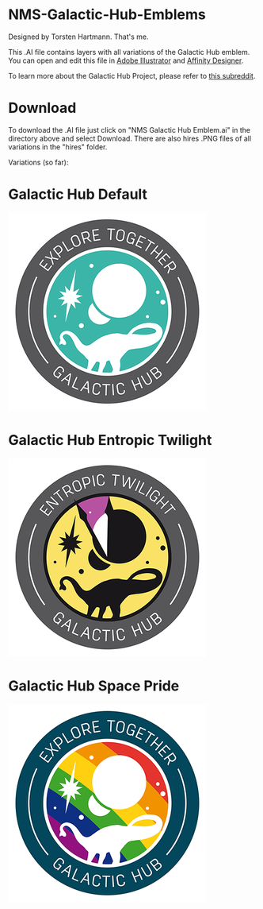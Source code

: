 # NMS-Galactic-Hub-Emblems

Designed by Torsten Hartmann. That's me.

This .AI file contains layers with all variations of the Galactic Hub emblem. You can open and edit this file in [Adobe Illustrator](https://www.adobe.com/products/illustrator.html) and [Affinity Designer](https://affinity.serif.com/).

To learn more about the Galactic Hub Project, please refer to [this subreddit](https://www.reddit.com/r/NMSGalacticHub/comments/7awyot/welcome_to_the_galactic_hub/).

# Download

To download the .AI file just click on "NMS Galactic Hub Emblem.ai" in the directory above and select Download.
There are also hires .PNG files of all variations in the "hires" folder.

Variations (so far):

# Galactic Hub Default

![Galactic Hub Default](https://github.com/donswelt/NMS-Galactic-Hub-Emblems/blob/master/images/ghd.png)

# Galactic Hub Entropic Twilight

![Galactic Hub Entropic Twilight](https://github.com/donswelt/NMS-Galactic-Hub-Emblems/blob/master/images/ghet.png)

# Galactic Hub Space Pride

![Galactic Hub Space Pride](https://github.com/donswelt/NMS-Galactic-Hub-Emblems/blob/master/images/ghsp.png)
